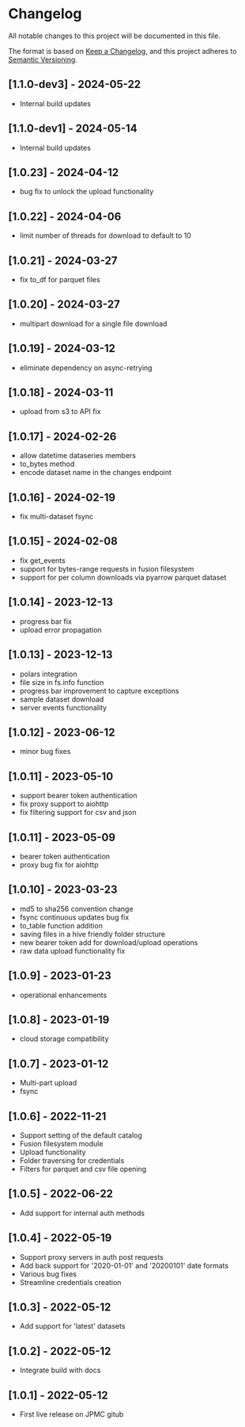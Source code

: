 # Changelog

All notable changes to this project will be documented in this file.

The format is based on [Keep a Changelog](https://keepachangelog.com/en/1.0.0/),
and this project adheres to [Semantic Versioning](https://semver.org/spec/v2.0.0.html).

## [1.1.0-dev3] - 2024-05-22

* Internal build updates


## [1.1.0-dev1] - 2024-05-14

* Internal build updates


## [1.0.23] - 2024-04-12

* bug fix to unlock the upload functionality

## [1.0.22] - 2024-04-06

* limit number of threads for download to default to 10

## [1.0.21] - 2024-03-27

* fix to_df for parquet files

## [1.0.20] - 2024-03-27

* multipart download for a single file download

## [1.0.19] - 2024-03-12

* eliminate dependency on async-retrying

## [1.0.18] - 2024-03-11

* upload from s3 to API fix

## [1.0.17] - 2024-02-26

* allow datetime dataseries members
* to_bytes method
* encode dataset name in the changes endpoint

## [1.0.16] - 2024-02-19

* fix multi-dataset fsync

## [1.0.15] - 2024-02-08

* fix get_events
* support for bytes-range requests in fusion filesystem
* support for per column downloads via pyarrow parquet dataset

## [1.0.14] - 2023-12-13

* progress bar fix
* upload error propagation

## [1.0.13] - 2023-12-13

* polars integration
* file size in fs.info function
* progress bar improvement to capture exceptions
* sample dataset download
* server events functionality

## [1.0.12] - 2023-06-12

* minor bug fixes

## [1.0.11] - 2023-05-10

* support bearer token authentication
* fix proxy support to aiohttp
* fix filtering support for csv and json

## [1.0.11] - 2023-05-09
* bearer token authentication
* proxy bug fix for aiohttp

## [1.0.10] - 2023-03-23

* md5 to sha256 convention change
* fsync continuous updates bug fix
* to_table function addition
* saving files in a hive friendly folder structure
* new bearer token add for download/upload operations
* raw data upload functionality fix

## [1.0.9] - 2023-01-23

* operational enhancements

## [1.0.8] - 2023-01-19

* cloud storage compatibility

## [1.0.7] - 2023-01-12

* Multi-part upload
* fsync

## [1.0.6] - 2022-11-21

* Support setting of the default catalog
* Fusion filesystem module
* Upload functionality
* Folder traversing for credentials
* Filters for parquet and csv file opening

## [1.0.5] - 2022-06-22

* Add support for internal auth methods

## [1.0.4] - 2022-05-19

* Support proxy servers in auth post requests
* Add back support for '2020-01-01' and '20200101' date formats
* Various bug fixes
* Streamline credentials creation

## [1.0.3] - 2022-05-12

* Add support for 'latest' datasets

## [1.0.2] - 2022-05-12

* Integrate build with docs

## [1.0.1] - 2022-05-12

* First live release on JPMC gitub